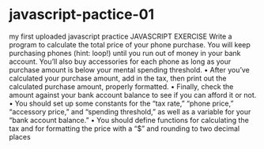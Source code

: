 # javascript-pactice-01
my first uploaded javascript practice
JAVASCRIPT EXERCISE
Write a program to calculate the total price of your phone purchase.
You will keep purchasing phones (hint: loop!) until you
run out of money in your bank account. You’ll also buy accessories
for each phone as long as your purchase amount is below
your mental spending threshold.
• After you’ve calculated your purchase amount, add in the tax,
then print out the calculated purchase amount, properly formatted.
• Finally, check the amount against your bank account balance to
see if you can afford it or not.
• You should set up some constants for the “tax rate,” “phone
price,” “accessory price,” and “spending threshold,” as well as a
variable for your “bank account balance.”
• You should define functions for calculating the tax and for formatting
the price with a “$” and rounding to two decimal
places
